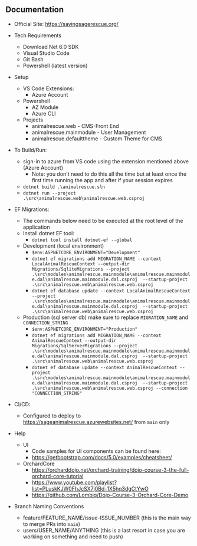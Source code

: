 ## Documentation

- Official Site: https://savingsagerescue.org/

- Tech Requirements
  - Download Net 6.0 SDK
  - Visual Studio Code
  - Git Bash
  - Powershell (latest version)

- Setup
  - VS Code Extensions:
    - Azure Account
  - Powershell
    - AZ Module
    - Azure CLI
  - Projects
    - animalrescue.web - CMS-Front End
    - animalrescue.mainmodule - User Management
    - animalrescue.defaulttheme - Custom Theme for CMS 

- To Build/Run:
  - sign-in to azure from VS code using the extension mentioned above (Azure Account)
    - Note: you don't need to do this all the time but at least once the first time running the app and after if your session expires
  - `dotnet build .\animalrescue.sln`
  - `dotnet run --project .\src\animalrescue.web\animalrescue.web.csproj`

- EF Migrations:
  - The commands below need to be executed at the root level of the application
  - Install dotnet EF tool:
    - `dotnet tool install dotnet-ef --global`
  - Development (local environment)
    - `$env:ASPNETCORE_ENVIRONMENT="Development"`
    - `dotnet ef migrations add MIGRATION_NAME --context LocalAnimalRescueContext --output-dir Migrations/SqliteMigrations --project .\src\modules\animalrescue.mainmodule\animalrescue.mainmodule.dal\animalrescue.mainmodule.dal.csproj  --startup-project .\src\animalrescue.web\animalrescue.web.csproj`
    - `dotnet ef database update --context LocalAnimalRescueContext --project .\src\modules\animalrescue.mainmodule\animalrescue.mainmodule.dal\animalrescue.mainmodule.dal.csproj  --startup-project .\src\animalrescue.web\animalrescue.web.csproj`
  - Production (sql server db) make sure to replace `MIGRATION_NAME` and `CONNECTION_STRING`
    - `$env:ASPNETCORE_ENVIRONMENT="Production"`
    - `dotnet ef migrations add MIGRATION_NAME --context AnimalRescueContext --output-dir Migrations/SqlServerMigrations --project .\src\modules\animalrescue.mainmodule\animalrescue.mainmodule.dal\animalrescue.mainmodule.dal.csproj  --startup-project .\src\animalrescue.web\animalrescue.web.csproj`
    - `dotnet ef database update --context AnimalRescueContext --project .\src\modules\animalrescue.mainmodule\animalrescue.mainmodule.dal\animalrescue.mainmodule.dal.csproj  --startup-project .\src\animalrescue.web\animalrescue.web.csproj --connection "CONNECTION_STRING"`

- CI/CD:
  - Configured to deploy to https://sageanimalrescue.azurewebsites.net/ from `main` only

- Help
  - UI
    - Code samples for UI components can be found here:
    - https://getbootstrap.com/docs/5.0/examples/cheatsheet/
  - OrchardCore
    - https://orcharddojo.net/orchard-training/dojo-course-3-the-full-orchard-core-tutorial
    - https://www.youtube.com/playlist?list=PLuskKJW0FhJcSX7j0Bd-1X5hq3dgCtYwO
    - https://github.com/Lombiq/Dojo-Course-3-Orchard-Core-Demo

- Branch Naming Conventions
  - feature/FEATURE_NAME/issue-ISSUE_NUMBER (this is the main way to merge PRs into `main`)
  - users/USER_NAME/ANYTHING (this is a last resort in case you are working on something and need to push)

